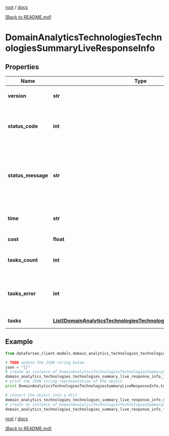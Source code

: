 [root](./../ "root") / [docs](./ "docs")

[[Back to README.md]](./../README.md "[Back to README.md]")

# DomainAnalyticsTechnologiesTechnologiesSummaryLiveResponseInfo

## Properties

Name | Type | Description | Notes
------------ | ------------- | ------------- | -------------
**version** | **str** | the current version of the API | [optional]
**status_code** | **int** | general status code you can find the full list of the response codes here | [optional]
**status_message** | **str** | general informational message you can find the full list of general informational messages here | [optional]
**time** | **str** | total execution time, seconds | [optional]
**cost** | **float** | total tasks cost, USD | [optional]
**tasks_count** | **int** | the number of tasks in the tasks array | [optional]
**tasks_error** | **int** | the number of tasks in the tasks array returned with an error | [optional]
**tasks** | [**List[DomainAnalyticsTechnologiesTechnologiesSummaryLiveTaskInfo]**](DomainAnalyticsTechnologiesTechnologiesSummaryLiveTaskInfo.md) | array of tasks | [optional]

## Example

```python
from dataforseo_client.models.domain_analytics_technologies_technologies_summary_live_response_info import DomainAnalyticsTechnologiesTechnologiesSummaryLiveResponseInfo

# TODO update the JSON string below
json = "{}"
# create an instance of DomainAnalyticsTechnologiesTechnologiesSummaryLiveResponseInfo from a JSON string
domain_analytics_technologies_technologies_summary_live_response_info_instance = DomainAnalyticsTechnologiesTechnologiesSummaryLiveResponseInfo.from_json(json)
# print the JSON string representation of the object
print DomainAnalyticsTechnologiesTechnologiesSummaryLiveResponseInfo.to_json()

# convert the object into a dict
domain_analytics_technologies_technologies_summary_live_response_info_dict = domain_analytics_technologies_technologies_summary_live_response_info_instance.to_dict()
# create an instance of DomainAnalyticsTechnologiesTechnologiesSummaryLiveResponseInfo from a dict
domain_analytics_technologies_technologies_summary_live_response_info_form_dict = domain_analytics_technologies_technologies_summary_live_response_info.from_dict(domain_analytics_technologies_technologies_summary_live_response_info_dict)
```

  

[root](./../ "root") / [docs](./ "docs")

[[Back to README.md]](./../README.md "[Back to README.md]")